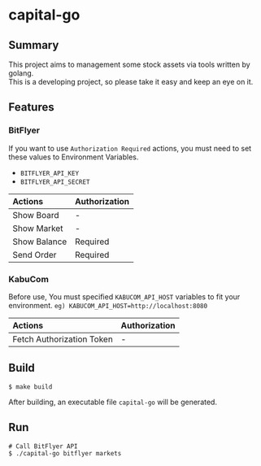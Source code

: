 # capital-go

## Summary
This project aims to management some stock assets via tools written by golang.  
This is a developing project, so please take it easy and keep an eye on it.


## Features
### BitFlyer
If you want to use `Authorization Required` actions, you must need to set these values to Environment Variables.
- `BITFLYER_API_KEY`
- `BITFLYER_API_SECRET`

| Actions | Authorization |
| :---- | :--- |
| Show Board | - |
| Show Market| - |
| Show Balance | Required |
| Send Order | Required |


### KabuCom
Before use, You must specified `KABUCOM_API_HOST` variables to fit your environment. 
`eg) KABUCOM_API_HOST=http://localhost:8080`

| Actions | Authorization |
| :---- | :--- |
| Fetch Authorization Token | - |


## Build
```
$ make build
```
After building, an executable file `capital-go` will be generated.

## Run
```
# Call BitFlyer API
$ ./capital-go bitflyer markets
```
